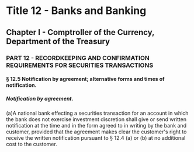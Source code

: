 
# Title 12 - Banks and Banking
## Chapter I - Comptroller of the Currency, Department of the Treasury
### PART 12 - RECORDKEEPING AND CONFIRMATION REQUIREMENTS FOR SECURITIES TRANSACTIONS
#### § 12.5 Notification by agreement; alternative forms and times of notification.
##### Notification by agreement.

(a)A national bank effecting a securities transaction for an account in which the bank does not exercise investment discretion shall give or send written notification at the time and in the form agreed to in writing by the bank and customer, provided that the agreement makes clear the customer's right to receive the written notification pursuant to § 12.4 (a) or (b) at no additional cost to the customer.
